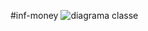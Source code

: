 #inf-money
![diagrama classe](https://user-images.githubusercontent.com/41794605/77234775-dc601080-6b8f-11ea-8c16-9f7649d3394e.png)
